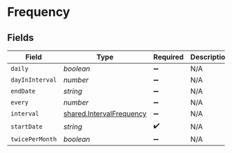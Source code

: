# Frequency


## Fields

| Field                                                                       | Type                                                                        | Required                                                                    | Description                                                                 |
| --------------------------------------------------------------------------- | --------------------------------------------------------------------------- | --------------------------------------------------------------------------- | --------------------------------------------------------------------------- |
| `daily`                                                                     | *boolean*                                                                   | :heavy_minus_sign:                                                          | N/A                                                                         |
| `dayInInterval`                                                             | *number*                                                                    | :heavy_minus_sign:                                                          | N/A                                                                         |
| `endDate`                                                                   | *string*                                                                    | :heavy_minus_sign:                                                          | N/A                                                                         |
| `every`                                                                     | *number*                                                                    | :heavy_minus_sign:                                                          | N/A                                                                         |
| `interval`                                                                  | [shared.IntervalFrequency](../../../sdk/models/shared/intervalfrequency.md) | :heavy_minus_sign:                                                          | N/A                                                                         |
| `startDate`                                                                 | *string*                                                                    | :heavy_check_mark:                                                          | N/A                                                                         |
| `twicePerMonth`                                                             | *boolean*                                                                   | :heavy_minus_sign:                                                          | N/A                                                                         |